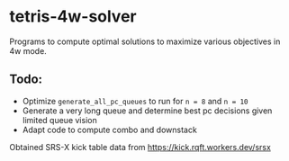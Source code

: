 # tetris-4w-solver
Programs to compute optimal solutions to maximize various objectives in 4w mode.

## Todo:
- Optimize `generate_all_pc_queues` to run for `n = 8` and `n = 10`
- Generate a very long queue and determine best pc decisions given limited queue vision
- Adapt code to compute combo and downstack

Obtained SRS-X kick table data from https://kick.rqft.workers.dev/srsx